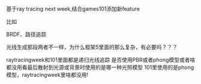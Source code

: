 基于ray tracing next week,结合games101添加新feature

比如

  BRDF、路径追踪

光线生成那段两者不一样，为什么框架5里面的那么复杂，有必要吗？？？


raytracingweek和101里面都是递归光线追踪
是否使用PBR或者phong模型或者啥都没用看最后散射到光源或背景时使用的是哪一种光照模型
101里使用的是phong模型，raytracingweek里啥都没用!


